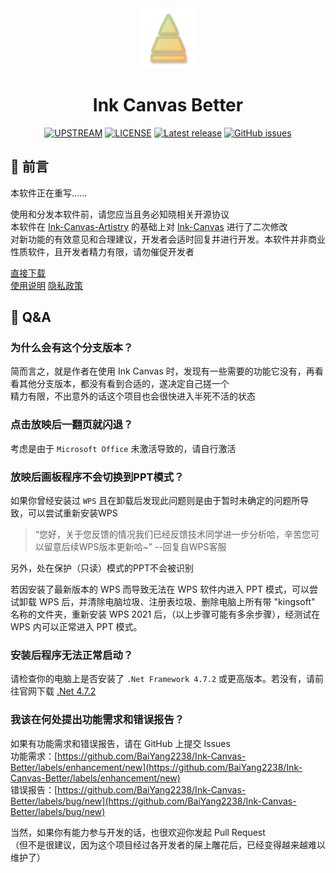 <div align="center">

<img src="./Images/Ink Canvas Better.png" style="width:96px;"/>

# Ink Canvas Better
[![UPSTREAM](https://img.shields.io/badge/UpStream-InkCanvas/Ink--Canvas--Artistry-red.svg "LICENSE")](https://github.com/InkCanvas/Ink-Canvas-Artistry)
[![LICENSE](https://img.shields.io/badge/License-GPL--3.0-red.svg "LICENSE")](./LICENSE)
[![Latest release](https://img.shields.io/github/release/BaiYang2238/Ink-Canvas-Better.svg?style=shield)](https://github.com/BaiYang2238/Ink-Canvas-Better/releases/latest)
[![GitHub issues](https://img.shields.io/github/issues/BaiYang2238/Ink-Canvas-Better?logo=github)](https://github.com/BaiYang2238/Ink-Canvas-Better/issues)

</div>

## 👀 前言
本软件正在重写......

使用和分发本软件前，请您应当且务必知晓相关开源协议  
本软件在 [Ink-Canvas-Artistry](https://github.com/InkCanvas/Ink-Canvas-Artistry) 的基础上对 [Ink-Canvas](https://github.com/WXRIW/Ink-Canvas) 进行了二次修改  
对新功能的有效意见和合理建议，开发者会适时回复并进行开发。本软件并非商业性质软件，且开发者精力有限，请勿催促开发者

[直接下载](https://github.com/BaiYang2238/Ink-Canvas-Better/releases/latest "Latest Releases")  
[使用说明](./Manual.md)
[隐私政策](./Privacy.md)

## 📗 Q&A

### 为什么会有这个分支版本？
简而言之，就是作者在使用 Ink Canvas 时，发现有一些需要的功能它没有，再看看其他分支版本，都没有看到合适的，遂决定自己搓一个  
精力有限，不出意外的话这个项目也会很快进入半死不活的状态

### 点击放映后一翻页就闪退？
考虑是由于 `Microsoft Office` 未激活导致的，请自行激活

### 放映后画板程序不会切换到PPT模式？
如果你曾经安装过 `WPS` 且在卸载后发现此问题则是由于暂时未确定的问题所导致，可以尝试重新安装WPS
> “您好，关于您反馈的情况我们已经反馈技术同学进一步分析哈，辛苦您可以留意后续WPS版本更新哈~” --回复自WPS客服

另外，处在保护（只读）模式的PPT不会被识别

若因安装了最新版本的 WPS 而导致无法在 WPS 软件内进入 PPT 模式，可以尝试卸载 WPS 后，并清除电脑垃圾、注册表垃圾、删除电脑上所有带 "kingsoft" 名称的文件夹，重新安装 WPS 2021 后，（以上步骤可能有多余步骤），经测试在 WPS 内可以正常进入 PPT 模式。

### 安装后程序无法正常启动？
请检查你的电脑上是否安装了 `.Net Framework 4.7.2` 或更高版本。若没有，请前往官网下载 [.Net 4.7.2](https://dotnet.microsoft.com/en-us/download/dotnet-framework/thank-you/net472-offline-installer)  

### 我该在何处提出功能需求和错误报告？
如果有功能需求和错误报告，请在 GitHub 上提交 Issues  
功能需求：[https://github.com/BaiYang2238/Ink-Canvas-Better/labels/enhancement/new](https://github.com/BaiYang2238/Ink-Canvas-Better/labels/enhancement/new)  
错误报告：[https://github.com/BaiYang2238/Ink-Canvas-Better/labels/bug/new](https://github.com/BaiYang2238/Ink-Canvas-Better/labels/bug/new)

当然，如果你有能力参与开发的话，也很欢迎你发起 Pull Request  
（但不是很建议，因为这个项目经过各开发者的屎上雕花后，已经变得越来越难以维护了）
